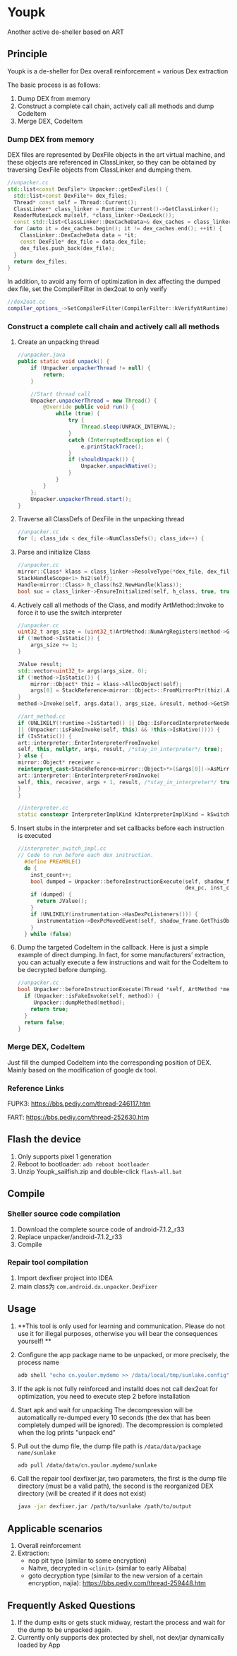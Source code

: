# Youpk
Another active de-sheller based on ART



## Principle

Youpk is a de-sheller for Dex overall reinforcement + various Dex extraction

The basic process is as follows:

1. Dump DEX from memory
2. Construct a complete call chain, actively call all methods and dump CodeItem
3. Merge DEX, CodeItem

### Dump DEX from memory

DEX files are represented by DexFile objects in the art virtual machine, and these objects are referenced in ClassLinker, so they can be obtained by traversing DexFile objects from ClassLinker and dumping them.

```c++
//unpacker.cc
std::list<const DexFile*> Unpacker::getDexFiles() {
  std::list<const DexFile*> dex_files;
  Thread* const self = Thread::Current();
  ClassLinker* class_linker = Runtime::Current()->GetClassLinker();
  ReaderMutexLock mu(self, *class_linker->DexLock());
  const std::list<ClassLinker::DexCacheData>& dex_caches = class_linker->GetDexCachesData();
  for (auto it = dex_caches.begin(); it != dex_caches.end(); ++it) {
    ClassLinker::DexCacheData data = *it;
    const DexFile* dex_file = data.dex_file;
    dex_files.push_back(dex_file);
  }
  return dex_files;
}
```

In addition, to avoid any form of optimization in dex affecting the dumped dex file, set the CompilerFilter in dex2oat to only verify

```c++
//dex2oat.cc
compiler_options_->SetCompilerFilter(CompilerFilter::kVerifyAtRuntime);
```



### Construct a complete call chain and actively call all methods

1. Create an unpacking thread

   ```java
   //unpacker.java
   public static void unpack() {
       if (Unpacker.unpackerThread != null) {
           return;
       }
   
       //Start thread call
       Unpacker.unpackerThread = new Thread() {
           @Override public void run() {
               while (true) {
                   try {
                       Thread.sleep(UNPACK_INTERVAL);
                   }
                   catch (InterruptedException e) {
                       e.printStackTrace();
                   }
                   if (shouldUnpack()) {
                       Unpacker.unpackNative();
                   }   
               }
           }
       };
       Unpacker.unpackerThread.start();
   }
   ```

2. Traverse all ClassDefs of DexFile in the unpacking thread

   ```c++
   //unpacker.cc
   for (; class_idx < dex_file->NumClassDefs(); class_idx++) {
   ```

3. Parse and initialize Class

   ```c++
   //unpacker.cc
   mirror::Class* klass = class_linker->ResolveType(*dex_file, dex_file->GetClassDef(class_idx).class_idx_, h_dex_cache, h_class_loader);
   StackHandleScope<1> hs2(self);
   Handle<mirror::Class> h_class(hs2.NewHandle(klass));
   bool suc = class_linker->EnsureInitialized(self, h_class, true, true);
   ```

4. Actively call all methods of the Class, and modify ArtMethod::Invoke to force it to use the switch interpreter

   ```c++
   //unpacker.cc
   uint32_t args_size = (uint32_t)ArtMethod::NumArgRegisters(method->GetShorty());
   if (!method->IsStatic()) {
       args_size += 1;
   }
   
   JValue result;
   std::vector<uint32_t> args(args_size, 0);
   if (!method->IsStatic()) {
       mirror::Object* thiz = klass->AllocObject(self);
       args[0] = StackReference<mirror::Object>::FromMirrorPtr(thiz).AsVRegValue();  
   }
   method->Invoke(self, args.data(), args_size, &result, method->GetShorty());
   
   //art_method.cc
   if (UNLIKELY(!runtime->IsStarted() || Dbg::IsForcedInterpreterNeededForCalling(self, this) 
   || (Unpacker::isFakeInvoke(self, this) && !this->IsNative()))) {
   if (IsStatic()) {
   art::interpreter::EnterInterpreterFromInvoke(
   self, this, nullptr, args, result, /*stay_in_interpreter*/ true);
   } else {
   mirror::Object* receiver =
   reinterpret_cast<StackReference<mirror::Object>*>(&args[0])->AsMirrorPtr();
   art::interpreter::EnterInterpreterFromInvoke(
   self, this, receiver, args + 1, result, /*stay_in_interpreter*/ true);
   }
   }
   
   //interpreter.cc
   static constexpr InterpreterImplKind kInterpreterImplKind = kSwitchImplKind;
   ```

5. Insert stubs in the interpreter and set callbacks before each instruction is executed

   ```c++
   //interpreter_switch_impl.cc
   // Code to run before each dex instruction.
     #define PREAMBLE()                                                                 \
     do {                                                                               \
       inst_count++;                                                                    \
       bool dumped = Unpacker::beforeInstructionExecute(self, shadow_frame.GetMethod(), \
                                                        dex_pc, inst_count);            \
       if (dumped) {                                                                    \
         return JValue();                                                               \
       }                                                                                \
       if (UNLIKELY(instrumentation->HasDexPcListeners())) {                            \
         instrumentation->DexPcMovedEvent(self, shadow_frame.GetThisObject(code_item->ins_size_),  shadow_frame.GetMethod(), dex_pc);            						   										   \
       }                                                                                \
     } while (false)
   ```

6. Dump the targeted CodeItem in the callback. Here is just a simple example of direct dumping. In fact, for some manufacturers’ extraction, you can actually execute a few instructions and wait for the CodeItem to be decrypted before dumping.

   ```c++
   //unpacker.cc
   bool Unpacker::beforeInstructionExecute(Thread *self, ArtMethod *method, uint32_t dex_pc, int inst_count) {
     if (Unpacker::isFakeInvoke(self, method)) {
     	Unpacker::dumpMethod(method);
       return true;
     }
     return false;
   }
   ```



### Merge DEX, CodeItem

Just fill the dumped CodeItem into the corresponding position of DEX. Mainly based on the modification of google dx tool.



### Reference Links

FUPK3: https://bbs.pediy.com/thread-246117.htm

FART: https://bbs.pediy.com/thread-252630.htm



## Flash the device

1. Only supports pixel 1 generation
2. Reboot to bootloader: `adb reboot bootloader`
3. Unzip Youpk_sailfish.zip and double-click `flash-all.bat`



## Compile

### Sheller source code compilation

1. Download the complete source code of android-7.1.2_r33
2. Replace unpacker/android-7.1.2_r33
3. Compile

### Repair tool compilation

1. Import dexfixer project into IDEA
2. main class为 `com.android.dx.unpacker.DexFixer` 



## Usage

1. **This tool is only used for learning and communication. Please do not use it for illegal purposes, otherwise you will bear the consequences yourself! **
   
2. Configure the app package name to be unpacked, or more precisely, the process name

    ```bash
    adb shell "echo cn.youlor.mydemo >> /data/local/tmp/sunlake.config"
    ```

3. If the apk is not fully reinforced and installd does not call dex2oat for optimization, you need to execute step 2 before installation
    
4. Start apk and wait for unpacking
    The decompression will be automatically re-dumped every 10 seconds (the dex that has been completely dumped will be ignored). The decompression is completed when the log prints "unpack end"

5. Pull out the dump file, the dump file path is `/data/data/package name/sunlake`

    ```bash
    adb pull /data/data/cn.youlor.mydemo/sunlake
    ```

6. Call the repair tool dexfixer.jar, two parameters, the first is the dump file directory (must be a valid path), the second is the reorganized DEX directory (will be created if it does not exist)
    ```bash
    java -jar dexfixer.jar /path/to/sunlake /path/to/output
    ```



## Applicable scenarios

1. Overall reinforcement
2. Extraction:
   - nop pit type (similar to some encryption)
   - Naitve, decrypted in `<clinit>` (similar to early Alibaba)
   - goto decryption type (similar to the new version of a certain encryption, najia): https://bbs.pediy.com/thread-259448.htm




## Frequently Asked Questions

1. If the dump exits or gets stuck midway, restart the process and wait for the dump to be unpacked again.
2. Currently only supports dex protected by shell, not dex/jar dynamically loaded by App
